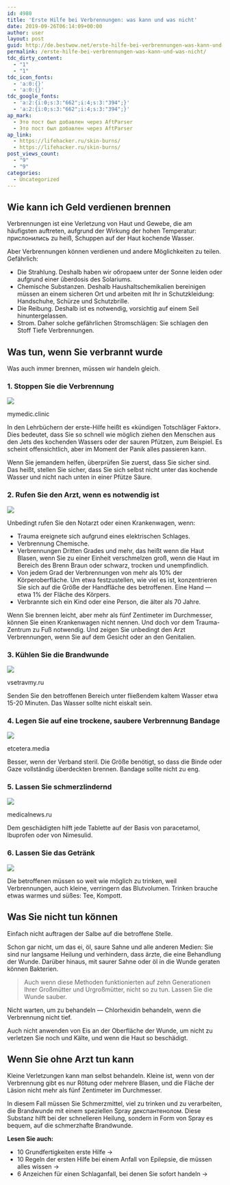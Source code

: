 ```yaml
---
id: 4980
title: 'Erste Hilfe bei Verbrennungen: was kann und was nicht'
date: 2019-09-26T06:14:09+00:00
author: user
layout: post
guid: http://de.bestwow.net/erste-hilfe-bei-verbrennungen-was-kann-und-was-nicht/
permalink: /erste-hilfe-bei-verbrennungen-was-kann-und-was-nicht/
tdc_dirty_content:
  - "1"
  - "1"
tdc_icon_fonts:
  - 'a:0:{}'
  - 'a:0:{}'
tdc_google_fonts:
  - 'a:2:{i:0;s:3:"662";i:4;s:3:"394";}'
  - 'a:2:{i:0;s:3:"662";i:4;s:3:"394";}'
ap_mark:
  - Это пост был добавлен через AftParser
  - Это пост был добавлен через AftParser
ap_link:
  - https://lifehacker.ru/skin-burns/
  - https://lifehacker.ru/skin-burns/
post_views_count:
  - "9"
  - "9"
categories:
  - Uncategorized
---
```

## Wie kann ich Geld verdienen brennen

Verbrennungen ist eine Verletzung von Haut und Gewebe, die am häufigsten auftreten, aufgrund der Wirkung der hohen Temperatur: прислонились zu heiß, Schuppen auf der Haut kochende Wasser.

Aber Verbrennungen können verdienen und andere Möglichkeiten zu teilen. Gefährlich:

  * Die Strahlung. Deshalb haben wir обгораем unter der Sonne leiden oder aufgrund einer überdosis des Solariums.
  * Chemische Substanzen. Deshalb Haushaltschemikalien bereinigen müssen an einem sicheren Ort und arbeiten mit Ihr in Schutzkleidung: Handschuhe, Schürze und Schutzbrille.
  * Die Reibung. Deshalb ist es notwendig, vorsichtig auf einem Seil hinuntergelassen.
  * Strom. Daher solche gefährlichen Stromschlägen: Sie schlagen den Stoff Tiefe Verbrennungen.

## Was tun, wenn Sie verbrannt wurde

Was auch immer brennen, müssen wir handeln gleich.

### 1. Stoppen Sie die Verbrennung<figure>

![](http://de.bestwow.net/wp-content/uploads/2019/09/pervaya-pomosch-pri-ozhoge-chto-mozhno-i-chego-nel-zya-1.jpg) <figcaption>mymedic.clinic</figcaption></figure> 

In den Lehrbüchern der erste-Hilfe heißt es «kündigen Totschläger Faktor». Dies bedeutet, dass Sie so schnell wie möglich ziehen den Menschen aus den Jets des kochenden Wassers oder der sauren Pfützen, zum Beispiel. Es scheint offensichtlich, aber im Moment der Panik alles passieren kann.

Wenn Sie jemandem helfen, überprüfen Sie zuerst, dass Sie sicher sind. Das heißt, stellen Sie sicher, dass Sie sich selbst nicht unter das kochende Wasser und nicht nach unten in einer Pfütze Säure.

### 2. Rufen Sie den Arzt, wenn es notwendig ist

![](http://de.bestwow.net/wp-content/uploads/2019/09/pervaya-pomosch-pri-ozhoge-chto-mozhno-i-chego-nel-zya-2.jpg) 

Unbedingt rufen Sie den Notarzt oder einen Krankenwagen, wenn:

  * Trauma ereignete sich aufgrund eines elektrischen Schlages.
  * Verbrennung Chemische.
  * Verbrennungen Dritten Grades und mehr, das heißt wenn die Haut Blasen, wenn Sie zu einer Einheit verschmelzen groß, wenn die Haut im Bereich des Brenn Braun oder schwarz, trocken und unempfindlich.
  * Von jedem Grad der Verbrennungen von mehr als 10% der Körperoberfläche. Um etwa festzustellen, wie viel es ist, konzentrieren Sie sich auf die Größe der Handfläche des betroffenen. Eine Hand — etwa 1% der Fläche des Körpers.
  * Verbrannte sich ein Kind oder eine Person, die älter als 70 Jahre.

Wenn Sie brennen leicht, aber mehr als fünf Zentimeter im Durchmesser, können Sie einen Krankenwagen nicht nennen. Und doch vor dem Trauma-Zentrum zu Fuß notwendig. Und zeigen Sie unbedingt den Arzt Verbrennungen, wenn Sie auf dem Gesicht oder an den Genitalien.

### 3. Kühlen Sie die Brandwunde<figure>

![](http://de.bestwow.net/wp-content/uploads/2019/09/pervaya-pomosch-pri-ozhoge-chto-mozhno-i-chego-nel-zya-3.jpg) <figcaption>vsetravmy.ru</figcaption></figure> 

Senden Sie den betroffenen Bereich unter fließendem kaltem Wasser etwa 15-20 Minuten. Das Wasser sollte nicht eiskalt sein.

### 4. Legen Sie auf eine trockene, saubere Verbrennung Bandage<figure>

![](http://de.bestwow.net/wp-content/uploads/2019/09/pervaya-pomosch-pri-ozhoge-chto-mozhno-i-chego-nel-zya-4.jpg) <figcaption>etcetera.media</figcaption></figure> 

Besser, wenn der Verband steril. Die Größe benötigt, so dass die Binde oder Gaze vollständig überdeckten brennen. Bandage sollte nicht zu eng.

### 5. Lassen Sie schmerzlindernd<figure>

![](http://de.bestwow.net/wp-content/uploads/2019/09/pervaya-pomosch-pri-ozhoge-chto-mozhno-i-chego-nel-zya-5.jpg) <figcaption>medicalnews.ru</figcaption></figure> 

Dem geschädigten hilft jede Tablette auf der Basis von paracetamol, Ibuprofen oder von Nimesulid.

### 6. Lassen Sie das Getränk

![](http://de.bestwow.net/wp-content/uploads/2019/09/pervaya-pomosch-pri-ozhoge-chto-mozhno-i-chego-nel-zya-6.jpg) 

Die betroffenen müssen so weit wie möglich zu trinken, weil Verbrennungen, auch kleine, verringern das Blutvolumen. Trinken brauche etwas warmes und süßes: Tee, Kompott.

## Was Sie nicht tun können

Einfach nicht auftragen der Salbe auf die betroffene Stelle.

Schon gar nicht, um das ei, öl, saure Sahne und alle anderen Medien: Sie sind nur langsame Heilung und verhindern, dass ärzte, die eine Behandlung der Wunde. Darüber hinaus, mit saurer Sahne oder öl in die Wunde geraten können Bakterien.

> Auch wenn diese Methoden funktionierten auf zehn Generationen Ihrer Großmütter und Urgroßmütter, nicht so zu tun. Lassen Sie die Wunde sauber.

Nicht warten, um zu behandeln — Chlorhexidin behandeln, wenn die Verbrennung nicht tief.

Auch nicht anwenden von Eis an der Oberfläche der Wunde, um nicht zu verletzen Sie noch und Kälte, und wenn die Haut so beschädigt.

## Wenn Sie ohne Arzt tun kann

Kleine Verletzungen kann man selbst behandeln. Kleine ist, wenn von der Verbrennung gibt es nur Rötung oder mehrere Blasen, und die Fläche der Läsion nicht mehr als fünf Zentimeter im Durchmesser.

In diesem Fall müssen Sie Schmerzmittel, viel zu trinken und zu verarbeiten, die Brandwunde mit einem speziellen Spray декспантенолом. Diese Substanz hilft bei der schnelleren Heilung, sondern in Form von Spray es bequem, auf die schmerzhafte Brandwunde.

**Lesen Sie auch:**

  * 10 Grundfertigkeiten erste Hilfe →
  * 10 Regeln der ersten Hilfe bei einem Anfall von Epilepsie, die müssen alles wissen →
  * 6 Anzeichen für einen Schlaganfall, bei denen Sie sofort handeln →